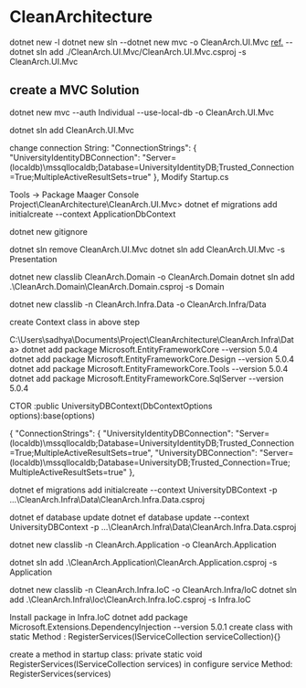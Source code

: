 # CleanArchitecture

dotnet new -l
dotnet new sln
--dotnet new mvc -o CleanArch.UI.Mvc
[ref.](https://docs.microsoft.com/en-us/dotnet/core/tools/dotnet-sln)
--dotnet sln add ./CleanArch.UI.Mvc/CleanArch.UI.Mvc.csproj  -s CleanArch.UI.Mvc
## create a MVC Solution
dotnet new mvc --auth Individual --use-local-db -o CleanArch.UI.Mvc

dotnet sln add CleanArch.UI.Mvc

change connection String:
 "ConnectionStrings": {
    "UniversityIdentityDBConnection": "Server=(localdb)\\mssqllocaldb;Database=UniversityIdentityDB;Trusted_Connection=True;MultipleActiveResultSets=true"
  },
Modify Startup.cs

Tools -> Package Maager Console
Project\CleanArchitecture\CleanArch.UI.Mvc>
dotnet ef migrations add initialcreate --context ApplicationDbContext

dotnet new gitignore

dotnet sln remove CleanArch.UI.Mvc
dotnet sln add CleanArch.UI.Mvc -s Presentation

dotnet new classlib CleanArch.Domain -o CleanArch.Domain
dotnet sln add .\CleanArch.Domain\CleanArch.Domain.csproj -s Domain

dotnet new classlib -n CleanArch.Infra.Data -o CleanArch.Infra/Data

create Context class in above step


C:\Users\sadhya\Documents\Project\CleanArchitecture\CleanArch.Infra\Data>
dotnet add package Microsoft.EntityFrameworkCore --version 5.0.4
dotnet add package Microsoft.EntityFrameworkCore.Design --version 5.0.4
dotnet add package Microsoft.EntityFrameworkCore.Tools --version 5.0.4
dotnet add package Microsoft.EntityFrameworkCore.SqlServer --version 5.0.4

CTOR :public UniversityDBContext(DbContextOptions options):base(options)

{
  "ConnectionStrings": {
    "UniversityIdentityDBConnection": "Server=(localdb)\\mssqllocaldb;Database=UniversityIdentityDB;Trusted_Connection=True;MultipleActiveResultSets=true",
    "UniversityDBConnection": "Server=(localdb)\\mssqllocaldb;Database=UniversityDB;Trusted_Connection=True;MultipleActiveResultSets=true"
  },

dotnet ef migrations add initialcreate --context UniversityDBContext -p .\..\CleanArch.Infra\Data\CleanArch.Infra.Data.csproj

dotnet ef database update
dotnet ef database update --context UniversityDBContext -p .\..\CleanArch.Infra\Data\CleanArch.Infra.Data.csproj

dotnet new classlib -n CleanArch.Application -o CleanArch.Application

dotnet sln add .\CleanArch.Application\CleanArch.Application.csproj -s Application

dotnet new classlib -n CleanArch.Infra.IoC -o CleanArch.Infra/IoC
dotnet sln add .\CleanArch.Infra\Ioc\CleanArch.Infra.IoC.csproj -s Infra.IoC

Install package in Infra.IoC
dotnet add package Microsoft.Extensions.DependencyInjection --version 5.0.1
create class with static Method : RegisterServices(IServiceCollection serviceCollection){}

create a method in startup class: private static void RegisterServices(IServiceCollection services)
in configure service Method: RegisterServices(services)







